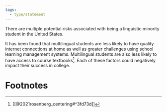 ```yaml
---
tags: 
  - type/statement
---
```

There are multiple potential risks associated with being a linguistic minority student in the United States.

It has been found that multilingual students are less likely to have quality internet connections at home as well as greater challenges using school learning management systems. Multilingual students are also less likely to have access to course textbooks[^1]. Each of these factors could negatively impact their success in college.

# Footnotes

[^1]: [[@2021rosenberg_centering#^3fd73d]]